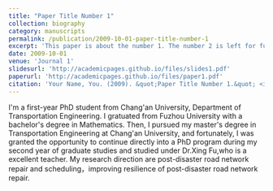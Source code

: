 ```yaml
---
title: "Paper Title Number 1"
collection: biography
category: manuscripts
permalink: /publication/2009-10-01-paper-title-number-1
excerpt: 'This paper is about the number 1. The number 2 is left for future work.'
date: 2009-10-01
venue: 'Journal 1'
slidesurl: 'http://academicpages.github.io/files/slides1.pdf'
paperurl: 'http://academicpages.github.io/files/paper1.pdf'
citation: 'Your Name, You. (2009). &quot;Paper Title Number 1.&quot; <i>Journal 1</i>. 1(1).'
---
```


I'm a first-year PhD student from Chang'an University, Department of Transportation Engineering. I gratuated from Fuzhou University with a bachelor's degree in Mathematics. Then, I pursued my master's degree in Transportation Engineering at Chang'an University, and fortunately, I was granted the opportunity to continue directly into a PhD program during my second year of graduate studies and studied under Dr.Xing Fu,who is a excellent teacher. My research direction are post-disaster road network repair and scheduling，improving resilience of post-disaster road network repair.
